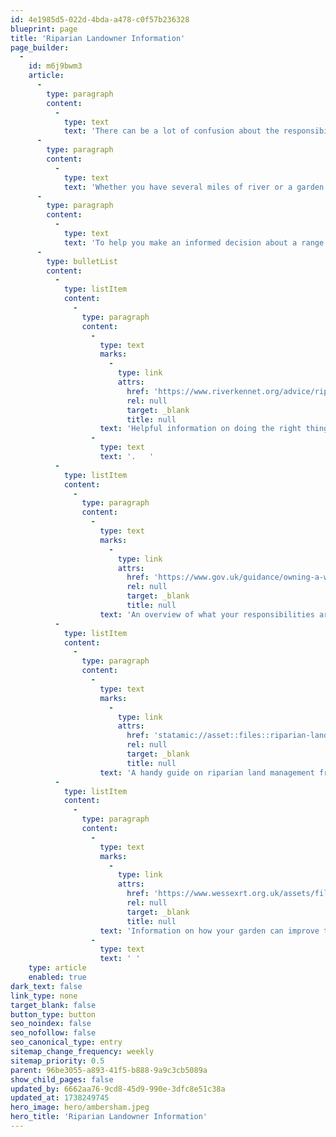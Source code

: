 ```yaml
---
id: 4e1985d5-022d-4bda-a478-c0f57b236328
blueprint: page
title: 'Riparian Landowner Information'
page_builder:
  -
    id: m6j9bwm3
    article:
      -
        type: paragraph
        content:
          -
            type: text
            text: 'There can be a lot of confusion about the responsibilities that come with being a riparian landowner. '
      -
        type: paragraph
        content:
          -
            type: text
            text: 'Whether you have several miles of river or a garden that has a few metres of river frontage at the bottom of it, it can be hard to know what is the right thing to do.  '
      -
        type: paragraph
        content:
          -
            type: text
            text: 'To help you make an informed decision about a range of topics we have pulled together some useful links with information for you as follows. '
      -
        type: bulletList
        content:
          -
            type: listItem
            content:
              -
                type: paragraph
                content:
                  -
                    type: text
                    marks:
                      -
                        type: link
                        attrs:
                          href: 'https://www.riverkennet.org/advice/riparian-responsibilities'
                          rel: null
                          target: _blank
                          title: null
                    text: 'Helpful information on doing the right thing from the River Kennet'
                  -
                    type: text
                    text: '.   '
          -
            type: listItem
            content:
              -
                type: paragraph
                content:
                  -
                    type: text
                    marks:
                      -
                        type: link
                        attrs:
                          href: 'https://www.gov.uk/guidance/owning-a-watercourse#owners-your-responsibilities'
                          rel: null
                          target: _blank
                          title: null
                    text: 'An overview of what your responsibilities are from the government.'
          -
            type: listItem
            content:
              -
                type: paragraph
                content:
                  -
                    type: text
                    marks:
                      -
                        type: link
                        attrs:
                          href: 'statamic://asset::files::riparian-landowner-guide---norfolk-trust.jpg'
                          rel: null
                          target: _blank
                          title: null
                    text: 'A handy guide on riparian land management from The Norfolk Rivers Trust.'
          -
            type: listItem
            content:
              -
                type: paragraph
                content:
                  -
                    type: text
                    marks:
                      -
                        type: link
                        attrs:
                          href: 'https://www.wessexrt.org.uk/assets/files/GardenRiverbankGuide-EmailVersion.pdf'
                          rel: null
                          target: _blank
                          title: null
                    text: 'Information on how your garden can improve the health of our chalk streams.'
                  -
                    type: text
                    text: ' '
    type: article
    enabled: true
dark_text: false
link_type: none
target_blank: false
button_type: button
seo_noindex: false
seo_nofollow: false
seo_canonical_type: entry
sitemap_change_frequency: weekly
sitemap_priority: 0.5
parent: 96be3055-a893-41f5-b888-9a9c3cb5089a
show_child_pages: false
updated_by: 6662aa76-9cd8-45d9-990e-3dfc8e51c38a
updated_at: 1738249745
hero_image: hero/ambersham.jpeg
hero_title: 'Riparian Landowner Information'
---
```

